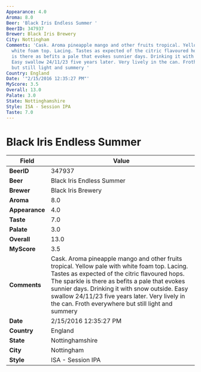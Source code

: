 ```yaml
---
Appearance: 4.0
Aroma: 8.0
Beer: 'Black Iris Endless Summer '
BeerID: 347937
Brewer: Black Iris Brewery
City: Nottingham
Comments: 'Cask. Aroma pineapple mango and other fruits tropical. Yellow pale with
  white foam top. Lacing. Tastes as expected of the citric flavoured hops. The sparkle
  is there as befits a pale that evokes sunnier days. Drinking it with snow outside.
  Easy swallow 24/11/23 five years later. Very lively in the can. Froth everywhere
  but still light and summery '
Country: England
Date: '"2/15/2016 12:35:27 PM"'
MyScore: 3.5
Overall: 13.0
Palate: 3.0
State: Nottinghamshire
Style: ISA - Session IPA
Taste: 7.0
---
```


# Black Iris Endless Summer 

| Field         | Value |
|---------------|-------|
| **BeerID** | 347937 |
| **Beer** | Black Iris Endless Summer  |
| **Brewer** | Black Iris Brewery |
| **Aroma** | 8.0 |
| **Appearance** | 4.0 |
| **Taste** | 7.0 |
| **Palate** | 3.0 |
| **Overall** | 13.0 |
| **MyScore** | 3.5 |
| **Comments** | Cask. Aroma pineapple mango and other fruits tropical. Yellow pale with white foam top. Lacing. Tastes as expected of the citric flavoured hops. The sparkle is there as befits a pale that evokes sunnier days. Drinking it with snow outside. Easy swallow 24/11/23 five years later. Very lively in the can. Froth everywhere but still light and summery  |
| **Date** | 2/15/2016 12:35:27 PM |
| **Country** | England |
| **State** | Nottinghamshire |
| **City** | Nottingham |
| **Style** | ISA - Session IPA |

